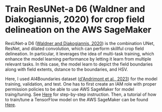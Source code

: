 # Train ResUNet-a D6 (Waldner and Diakogiannis, 2020) for crop field delineation on the AWS SageMaker


ResUNet-a D6 (<a href="https://doi.org/10.1016/j.rse.2020.111741">Waldner and Diakogiannis, 2020</a>) is the combination UNet, ResNet, and dilated convolution, which can perform skillful crop field delineation. In particular, it leverages the idea of multi-task training, which enhance the model learning performance by letting it learn from multiple relevant tasks. In this case, the model learn to depict the field boundaries along with field extents, dstance to the boundaries, and HSV.


Here, I used AI4Boundaries dataset (<a href="https://doi.org/10.5194/essd-15-317-2023">d'Andrimont et al., 2023</a>) for the model training, validation, and test. One has to first create an IAM role with proper permission policies to be able to use AWS SageMaker for model traing/tuning. See <a href="https://anishmahapatra.medium.com/aws-sagemaker-sign-in-set-up-sagemaker-studio-and-use-jupyter-notebook-instance-b047c597f34a">Here</a> for step-by-step instruction. Then, a tutorial of how to train/tune a TensorFlow model on the AWS SageMaker can be found <a href="https://aws.amazon.com/tutorials/train-tune-deep-learning-model-amazon-sagemaker/">Here</a>.
